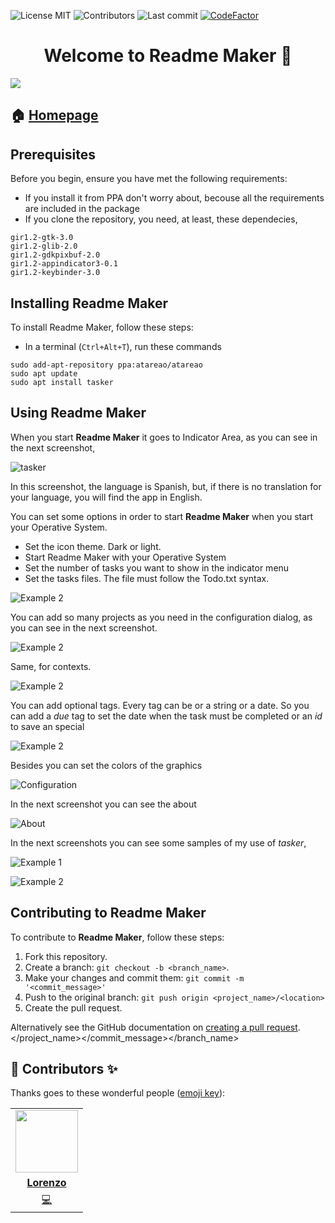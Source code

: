 
<!-- start project-info -->
<!--
project_title: Readme Maker
github_project: https://github.com/atareao/readmemaker
license: MIT
icon: /datos/Sync/Programacion/Python/readmemaker/data/icons/scalable/apps/readmemaker.svg
homepage: https://www.atareao.es/aplicacion/readmemaker
license-badge: True
contributors-badge: True
lastcommit-badge: True
codefactor-badge: True
--->

<!-- end project-info -->

<!-- start badges -->

![License MIT](https://img.shields.io/badge/license-MIT-green)
![Contributors](https://img.shields.io/github/contributors-anon/atareao/readmemaker)
![Last commit](https://img.shields.io/github/last-commit/atareao/readmemaker)
[![CodeFactor](https://www.codefactor.io/repository/github/atareao/readmemaker/badge/master)](https://www.codefactor.io/repository/github/atareao/readmemaker/overview/master)
<!-- end badges -->

<!-- start description -->
<h1 align="center">Welcome to <span id="project_title">Readme Maker</span> 👋</h1>
<p>
<a href="https://www.atareao.es/aplicacion/readmemaker" id="homepage" rel="nofollow">
<img id="icon" src="icons/scalable/apps/readmemaker.svg"/>
</a>
</p>
<h2>🏠 <a href="https://www.atareao.es/aplicacion/readmemaker" id="homepage">Homepage</a></h2>


<!-- end description -->

<!-- start prerequisites -->
## Prerequisites

Before you begin, ensure you have met the following requirements:

* If you install it from PPA don't worry about, becouse all the requirements are included in the package
* If you clone the repository, you need, at least, these dependecies,

```
gir1.2-gtk-3.0
gir1.2-glib-2.0
gir1.2-gdkpixbuf-2.0
gir1.2-appindicator3-0.1
gir1.2-keybinder-3.0
```


<!-- end prerequisites -->

<!-- start installing -->
## Installing <span id="project_title">Readme Maker</span>

To install <span id="project_title">Readme Maker</span>, follow these steps:

* In a terminal (`Ctrl+Alt+T`), run these commands

```
sudo add-apt-repository ppa:atareao/atareao
sudo apt update
sudo apt install tasker
```


<!-- end installing -->

<!-- start using -->
## Using <span id="project_title">Readme Maker</span>

When you start <strong><span id="project_title">Readme Maker</span></strong> it goes to Indicator Area, as you can see in the next screenshot,

![tasker](./screenshots/screenshot_01.png)

In this screenshot, the language is Spanish, but, if there is no translation for your language, you will find the app in English.

You can set some options in order to start  <strong><span id="project_title">Readme Maker</span></strong> when you start your Operative System.

* Set the icon theme. Dark or light.
* Start <span id="project_title">Readme Maker</span> with your Operative System
* Set the number of tasks you want to show in the indicator menu
* Set the tasks files. The file must follow the Todo.txt syntax.

![Example 2](./screenshots/screenshot_06.png)

You can add so many projects as you need in the configuration dialog, as you can see in the next screenshot.

![Example 2](./screenshots/screenshot_07.png)

Same, for contexts.

![Example 2](./screenshots/screenshot_08.png)

You can add optional tags. Every tag can be or a string or a date. So you can add a *due* tag to set the date when the task must be completed or an *id* to save an special


![Example 2](./screenshots/screenshot_09.png)

Besides you can set the colors of the graphics

![Configuration](./screenshots/screenshot_02.png)

In the next screenshot you can see the about

![About](./screenshots/screenshot_03.png)

In the next screenshots you can see some samples of my use of *tasker*,

![Example 1](./screenshots/screenshot_04.png)

![Example 2](./screenshots/screenshot_05.png)


<!-- end using -->

<!-- start contributing -->
## Contributing to <span id="project_title">Readme Maker</span>

To contribute to **<span id="project_title">Readme Maker</span>**, follow these steps:

1. Fork this repository.
2. Create a branch: `git checkout -b <branch_name>`.
3. Make your changes and commit them: `git commit -m '<commit_message>'`
4. Push to the original branch: `git push origin <project_name>/<location>`
5. Create the pull request.

Alternatively see the GitHub documentation on [creating a pull request](https://help.github.com/en/github/collaborating-with-issues-and-pull-requests/creating-a-pull-request).
</location></project_name></commit_message></branch_name>

<!-- end contributing -->

<!-- start contributors -->
## 👤 Contributors ✨

Thanks goes to these wonderful people ([emoji key](https://allcontributors.org/docs/en/emoji-key)):


<!-- end contributors -->

<!-- start table-contributors -->

<table id="contributors">
	<tr id="info_avatar">
		<td id="atareao" align="center">
			<a href="https://github.com/atareao">
				<img src="https://avatars3.githubusercontent.com/u/298055?v=4" width="100px"/>
			</a>
		</td>
	</tr>
	<tr id="info_name">
		<td id="atareao" align="center">
			<a href="https://github.com/atareao">
				<strong>Lorenzo</strong>
			</a>
		</td>
	</tr>
	<tr id="info_commit">
		<td id="atareao" align="center">
			<a href="/commits?author=atareao">
				<span id="role">💻</span>
			</a>
		</td>
	</tr>
</table>
<!-- end table-contributors -->
